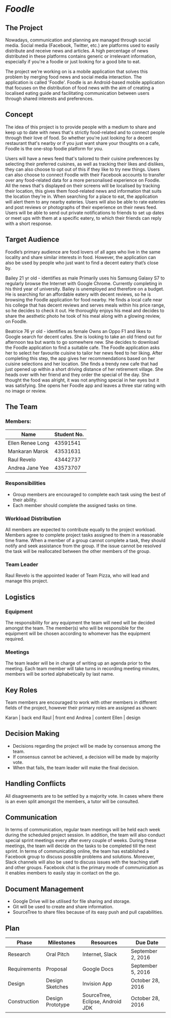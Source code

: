 # *Foodle*

## The Project
Nowadays, communication and planning are managed through social media. Social media (Facebook, Twitter, etc.) are platforms used to easily distribute and receive news and articles. A high percentage of news distributed in these platforms contains generic or irrelevant information, especially if you're a foodie or just looking for a good bite to eat.

The project we're working on is a mobile application that solves this problem by merging food news and social media interaction. The application is called 'Foodle'. Foodle is an Android-based mobile application that focuses on the distribution of food news with the aim of creating a localised eating guide and facilitating communication between users through shared interests and preferences.

## Concept
The idea of this project is to provide people with a medium to share and keep up to date with news that's strictly food-related and to connect people through their love of food. So whether you're just looking for a decent restaurant that's nearby or if you just want share your thoughts on a cafe, Foodle is the one-stop foodie platform for you.

Users will have a news feed that's tailored to their cuisine preferences by selecting their preferred cuisines, as well as tracking their likes and dislikes, they can also choose to opt out of this if they like to try new things. Users can also choose to connect Foodle with their Facebook accounts to transfer over any food-related data for a more personalised experience on Foodle. All the news that's displayed on their screens will be localised by tracking their location, this gives them food-related news and information that suits the location they're in. When searching for a place to eat, the application will alert them to any nearby eateries. Users will also be able to rate eateries and post reviews or photographs of their experience on their news feed. Users will be able to send out private notifications to friends to set up dates or meet ups with them at a specific eatery, to which their friends can reply with a short response. 

## Target Audience
Foodle’s primary audience are food lovers of all ages who live in the same locality and share similar interests in food. However, the application can also be used by people who just want to find a decent eatery that’s close by. 

Bailey 21 yr old - identifies as male
Primarily uses his Samsung Galaxy S7 to regularly browse the Internet with Google Chrome. Currently completing in his third year of university. Bailey is unemployed and therefore on a budget. He is searching for an affordable eatery with decent reviews, so he is browsing the Foodle application for food nearby. He finds a local cafe near his college that has decent reviews and serves meals within his price range, so he decides to check it out. He thoroughly enjoys his meal and decides to share the aesthetic photo he took of his meal along with a glowing review, on Foodle.  

Beatrice 76 yr old - identifies as female
Owns an Oppo F1 and likes to Google search for decent cafes. She is looking to take an old friend out for afternoon tea but wants to go somewhere new. She decides to download the Foodle application to find a suitable cafe. The Foodle application asks her to select her favourite cuisine to tailor her news feed to her liking. After completing this step, the app gives her recommendations based on her cuisine selections and her location. She finds a trendy new cafe that had just opened up within a short driving distance of her retirement village. She heads over with her friend and they order the special of the day. She thought the food was alright, it was not anything special in her eyes but it was satisfying. She opens her Foodle app and leaves a three star rating with no image or review.

## The Team
### Members:
Name | Student No.
------------ | -------------
Ellen Renee Long | 43591541
Mankaran Marok | 43531631
Raul Revelo | 43442737
Andrea Jane Yee |43573707

### Responsibilities
* Group members are encouraged to complete each task using the best of their ability. 
* Each member should complete the assigned tasks on time.

### Workload Distribution
All members are expected to contribute equally to the project workload. Members agree to complete project tasks assigned to them in a reasonable time frame. When a member of a group cannot complete a task, they should notify and seek assistance from the group. If the issue cannot be resolved the task will be reallocated between the other members of the group.

### Team Leader
Raul Revelo is the appointed leader of Team Pizza, who will lead and manage this project. 

## Logistics 
### Equipment
The responsibility for any equipment the team will need will be decided amongst the team. The member(s) who will be responsible for the equipment will be chosen according to whomever has the equipment required. 

### Meetings
The team leader will be in charge of writing up an agenda prior to the meeting. Each team member will take turns in recording meeting minutes, members will be sorted alphabetically by last name.

## Key Roles
Team members are encouraged to work with other members in different fields of the project, however their primary roles are assigned as shown:

Karan | back end
Raul | front end
Andrea | content
Ellen | design 

## Decision Making
* Decisions regarding the project will be made by consensus among the team. 
* If consensus cannot be achieved, a decision will be made by majority vote. 
* When that fails, the team leader will make the final decision.

## Handling Conflicts
All disagreements are to be settled by a majority vote. In cases where there is an even split amongst the members, a tutor will be consulted. 

## Communication
In terms of communication, regular team meetings will be held each week during the scheduled project session. In addition, the team will also conduct special sprint meetings every after every couple of weeks. During these meetings, the team will decide on the tasks to be completed till the next sprint. In terms of communicating online, the team has established a Facebook group to discuss possible problems and solutions. Moreover, Slack channels will also be used to discuss issues with the teaching staff and other groups. Facebook chat is the primary mode of communication as it enables members to easily stay in contact on the go. 

## Document Management
* Google Drive will be utilised for file sharing and storage. 
* Git will be used to create and share information.
* SourceTree to share files because of its easy push and pull capabilities. 

## Plan
Phase | Milestones | Resources | Due Date
------------ | ------------- | ------------- | -------------
Research | Oral Pitch | Internet, Slack | September 2, 2016
Requirements | Proposal | Google Docs | September 5, 2016
Design | Design Sketches | Invision App | October 28, 2016
Construction | Design Prototype | SourceTree, Eclipse, Android JDK | October 28, 2016


